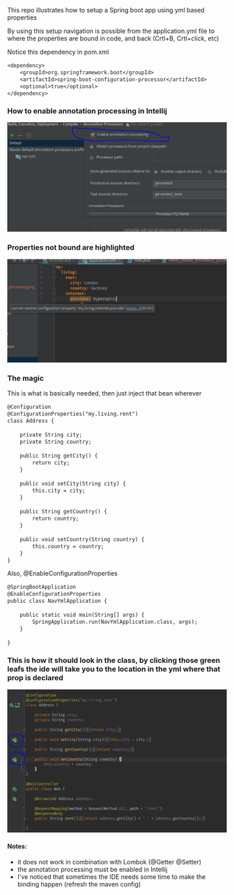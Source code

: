 This repo illustrates how to setup a Spring boot app using yml based properties

By using this setup navigation is possible from the application.yml file to where the properties are bound in code, and back (Crtl+B, Crtl+click, etc)

Notice this dependency in pom.xml
```
<dependency>
    <groupId>org.springframework.boot</groupId>
    <artifactId>spring-boot-configuration-processor</artifactId>
    <optional>true</optional>
</dependency>

```
### How to enable annotation processing in Intellij
![alt text](https://github.com/brobert83/nav-yml/blob/master/github-content/intellij_enable_annotation_processing.png?raw=true)

### Properties not bound are highlighted

![alt text](https://github.com/brobert83/nav-yml/blob/master/github-content/unbound_property.png?raw=true)

### The magic
This is what is basically needed, then just inject that bean wherever
```
@Configuration
@ConfigurationProperties("my.living.rent")
class Address {

    private String city;
    private String country;

    public String getCity() {
        return city;
    }

    public void setCity(String city) {
        this.city = city;
    }

    public String getCountry() {
        return country;
    }

    public void setCountry(String country) {
        this.country = country;
    }
}
```

Also, @EnableConfigurationProperties 
```
@SpringBootApplication
@EnableConfigurationProperties
public class NavYmlApplication {

	public static void main(String[] args) {
		SpringApplication.run(NavYmlApplication.class, args);
    }

}

```
### This is how it should look in the class, by clicking those green leafs the ide will take you to the location in the yml where that prop is declared
![alt text](https://github.com/brobert83/nav-yml/blob/master/github-content/nav_from_code.png?raw=true)

#### Notes:
- it does not work in combination with Lombok (@Getter @Setter)
- the annotation processing must be enabled in Intellij
- I've noticed that sometimes the IDE needs some time to make the binding happen (refresh the maven config)
